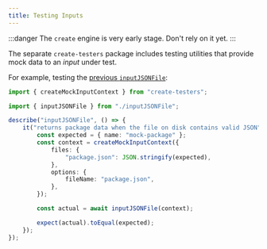 ```yaml
---
title: Testing Inputs
---
```


:::danger
The `create` engine is very early stage.
Don't rely on it yet.
:::

The separate `create-testers` package includes testing utilities that provide mock data to an _input_ under test.

For example, testing the [previous `inputJSONFile`](../inputs/options):

```ts
import { createMockInputContext } from "create-testers";

import { inputJSONFile } from "./inputJSONFile";

describe("inputJSONFile", () => {
	it("returns package data when the file on disk contains valid JSON", () => {
		const expected = { name: "mock-package" };
		const context = createMockInputContext({
			files: {
				"package.json": JSON.stringify(expected),
			},
			options: {
				fileName: "package.json",
			},
		});

		const actual = await inputJSONFile(context);

		expect(actual).toEqual(expected);
	});
});
```
